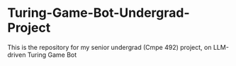 # Turing-Game-Bot-Undergrad-Project
This is the repository for my senior undergrad (Cmpe 492) project, on LLM-driven Turing Game Bot

